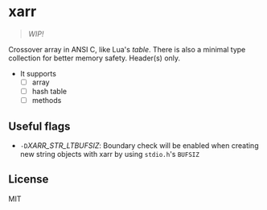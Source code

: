 # xarr

> *WIP!*

Crossover array in ANSI C, like Lua's *table*.  There is also a minimal type
collection for better memory safety.  Header(s) only.

- It supports
  + [ ] array
  + [ ] hash table
  + [ ] methods

## Useful flags

- `-D`*XARR_STR_LTBUFSIZ*: Boundary check will be enabled when creating new
string objects with xarr by using `stdio.h`'s `BUFSIZ`

## License

MIT
